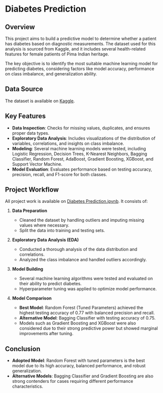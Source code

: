 # Diabetes Prediction

## Overview
This project aims to build a predictive model to determine whether a patient has diabetes based on diagnostic measurements. The dataset used for this analysis is sourced from Kaggle, and it includes several health-related features for female patients of Pima Indian heritage.

The key objective is to identify the most suitable machine learning model for predicting diabetes, considering factors like model accuracy, performance on class imbalance, and generalization ability.

## Data Source
The dataset is available on [Kaggle](https://www.kaggle.com/datasets/akshaydattatraykhare/diabetes-dataset).

## Key Features
- **Data Inspection**: Checks for missing values, duplicates, and ensures proper data types.
- **Exploratory Data Analysis**: Includes visualizations of the distribution of variables, correlations, and insights on class imbalance.
- **Modeling**: Several machine learning models were tested, including Logistic Regression, Decision Trees, K-Nearest Neighbors, Bagging Classifier, Random Forest, AdaBoost, Gradient Boosting, XGBoost, and Support Vector Machine.
- **Model Evaluation**: Evaluates performance based on testing accuracy, precision, recall, and F1-score for both classes.

## Project Workflow
All project work is available on [Diabetes Prediction.ipynb](https://github.com/LabanMutua/Diabetes-Prediction/blob/main/Diabetes%20Prediction.ipynb). It consists of:
1. **Data Preparation**
   - Cleaned the dataset by handling outliers and imputing missing values where necessary.
   - Split the data into training and testing sets.

2. **Exploratory Data Analysis (EDA)**
   - Conducted a thorough analysis of the data distribution and correlations.
   - Analyzed the class imbalance and handled outliers accordingly.

3. **Model Building**
   - Several machine learning algorithms were tested and evaluated on their ability to predict diabetes.
   - Hyperparameter tuning was applied to optimize model performance.

4. **Model Comparison**
   - **Best Model**: Random Forest (Tuned Parameters) achieved the highest testing accuracy of 0.77 with balanced precision and recall.
   - **Alternative Model**: Bagging Classifier with testing accuracy of 0.75.
   - Models such as Gradient Boosting and XGBoost were also considered due to their strong predictive power but showed marginal improvements after tuning.

## Conclusion
- **Adopted Model**: Random Forest with tuned parameters is the best model due to its high accuracy, balanced performance, and robust generalization.
- **Alternative Models**: Bagging Classifier and Gradient Boosting are also strong contenders for cases requiring different performance characteristics.

